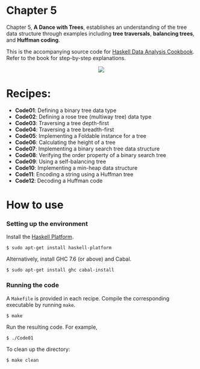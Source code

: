 # Chapter 5
Chapter 5, **A Dance with Trees**, establishes an understanding of the tree data structure through examples including **tree traversals**, **balancing trees**, and **Huffman coding**.

This is the accompanying source code for [Haskell Data Analysis Cookbook](http://haskelldata.com).
Refer to the book for step-by-step explanations.

<p align="center"><a href="http://haskelldata.com" target="_blank"><img src="http://haskelldata.com/images/ch05.png"/></a></p>

# Recipes:
* **Code01**: Defining a binary tree data type
* **Code02**: Defining a rose tree (multiway tree) data type
* **Code03**: Traversing a tree depth-first
* **Code04**: Traversing a tree breadth-first
* **Code05**: Implementing a Foldable instance for a tree
* **Code06**: Calculating the height of a tree
* **Code07**: Implementing a binary search tree data structure
* **Code08**: Verifying the order property of a binary search tree
* **Code09**: Using a self-balancing tree
* **Code10**: Implementing a min-heap data structure
* **Code11**: Encoding a string using a Huffman tree
* **Code12**: Decoding a Huffman code

# How to use
### Setting up the environment
Install the [Haskell Platform](http://www.haskell.org/platform/).

    $ sudo apt-get install haskell-platform

Alternatively, install GHC 7.6 (or above) and Cabal.

    $ sudo apt-get install ghc cabal-install

### Running the code
A `Makefile` is provided in each recipe. Compile the corresponding executable by running `make`.

    $ make

Run the resulting code. For example,

    $ ./Code01

To clean up the directory:

    $ make clean
